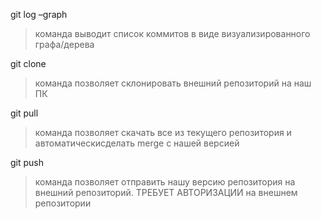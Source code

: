 git log –graph
>команда выводит список коммитов в виде визуализированного графа/дерева

git clone
>команда позволяет склонировать внешний репозиторий на наш ПК

git pull
>команда позволяет скачать все из текущего репозитория и автоматическисделать merge с нашей версией 

git push
>команда позволяет отправить нашу версию репозитория на внешний репозиторий. ТРЕБУЕТ АВТОРИЗАЦИИ на внешнем репозитории 